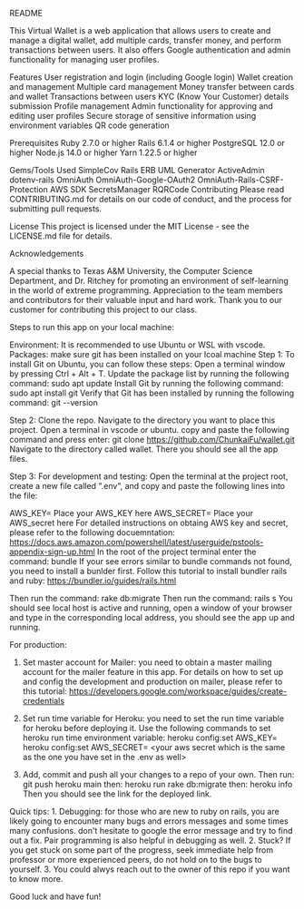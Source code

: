 README

This Virtual Wallet is a web application that allows users to create and manage a digital wallet, add multiple cards, transfer money, and perform transactions between users. It also offers Google authentication and admin functionality for managing user profiles.

Features
	User registration and login (including Google login)
	Wallet creation and management
	Multiple card management
	Money transfer between cards and wallet
	Transactions between users
	KYC (Know Your Customer) details submission
	Profile management
	Admin functionality for approving and editing user profiles
	Secure storage of sensitive information using environment variables
	QR code generation
	
Prerequisites
	Ruby 2.7.0 or higher
	Rails 6.1.4 or higher
	PostgreSQL 12.0 or higher
	Node.js 14.0 or higher
	Yarn 1.22.5 or higher

Gems/Tools Used
	SimpleCov
	Rails ERB UML Generator
	ActiveAdmin
	dotenv-rails
	OmniAuth
	OmniAuth-Google-OAuth2
	OmniAuth-Rails-CSRF-Protection
	AWS SDK SecretsManager
	RQRCode
	Contributing
	Please read CONTRIBUTING.md for details on our code of conduct, and the process for submitting pull requests.

License
	This project is licensed under the MIT License - see the LICENSE.md file for details.


Acknowledgements

A special thanks to Texas A&M University, the Computer Science Department, and Dr. Ritchey for promoting an environment of self-learning in the world of extreme programming.
Appreciation to the team members and contributors for their valuable input and hard work.
Thank you to our customer for contributing this project to our class.


Steps to run this app on your local machine: 

Environment: It is recommended to use Ubuntu or WSL with vscode. 
Packages: make sure git has been installed on your lcoal machine
Step 1: 
To install Git on Ubuntu, you can follow these steps:
Open a terminal window by pressing Ctrl + Alt + T.
Update the package list by running the following command: sudo apt update
Install Git by running the following command: sudo apt install git
Verify that Git has been installed by running the following command: git --version

Step 2:
Clone the repo. Navigate to the directory you want to place this project. 
Open a terminal in vscode or ubuntu. copy and paste the following command and press enter:
git clone https://github.com/ChunkaiFu/wallet.git 
Navigate to the directory called wallet. There you should see all the app files. 

Step 3: 
For development and testing: 
Open the terminal at the project root, create a new file called ".env", and copy and paste the following lines into the file: 

AWS_KEY= Place your AWS_KEY here 
AWS_SECRET= Place your AWS_secret here 
For detailed instructions on obtaing AWS key and secret, please refer to the following docuemntation: 
https://docs.aws.amazon.com/powershell/latest/userguide/pstools-appendix-sign-up.html 
In the root of the project terminal enter the command: bundle 
If your see errors similar to bundle commands not found, you need to install a bunlder first. 
Follow this tutorial to install bundler rails and ruby: 
https://bundler.io/guides/rails.html

Then run the command: rake db:migrate 
Then run the command: rails s 
You should see local host is active and running, open a window of your browser and type in the corresponding local address, you should see 
the app up and running. 

For production: 
1. Set master account for Mailer: you need to obtain a master mailing account for the mailer feature in this app. For details on how to set up and config the development and production 
on mailer, please refer to this tutorial: 
https://developers.google.com/workspace/guides/create-credentials 

2. Set run time variable for Heroku: you need to set the run time variable for heroku before deploying it. 
Use the following commands to set heroku run time environment variable: 
	heroku config:set AWS_KEY= <your aws key here which is the same as the local env variables above>
	heroku config:set AWS_SECRET= <your aws secret which is the same as the one you have set in the .env as well>


3. Add, commit and push all your changes to a repo of your own. Then run: git push heroku main 
	then: heroku run rake db:migrate 
	then: heroku info 
Then you should see the link for the deployed link. 

Quick tips: 
	1. Debugging: for those who are new to ruby on rails, you are likely going to encounter many bugs and errors messages and some times many confusions. 
	don't hesitate to google the error message and try to find out a fix. Pair programming is also helpful in debugging as well. 
	2. Stuck? If you get stuck on some part of the progress, seek immediate help from professor or more experienced peers, do not hold on to the bugs to yourself. 
	3. You could alwys reach out to the owner of this repo if you want to know more. 

Good luck and have fun! 




